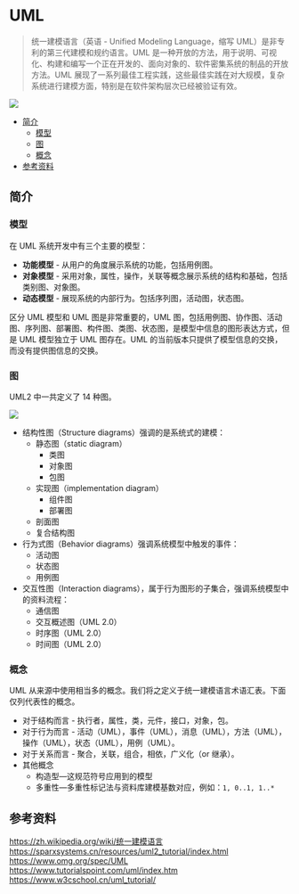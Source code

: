 # UML

> 统一建模语言（英语 - Unified Modeling Language，缩写 UML）是非专利的第三代建模和规约语言。UML 是一种开放的方法，用于说明、可视化、构建和编写一个正在开发的、面向对象的、软件密集系统的制品的开放方法。UML 展现了一系列最佳工程实践，这些最佳实践在对大规模，复杂系统进行建模方面，特别是在软件架构层次已经被验证有效。

![](http://oyz7npk35.bkt.clouddn.com/images/20180920181015132713.png)

<!-- TOC depthFrom:2 depthTo:3 -->

- [简介](#简介)
    - [模型](#模型)
    - [图](#图)
    - [概念](#概念)
- [参考资料](#参考资料)

<!-- /TOC -->

## 简介

### 模型

在 UML 系统开发中有三个主要的模型：

- **功能模型** - 从用户的角度展示系统的功能，包括用例图。
- **对象模型** - 采用对象，属性，操作，关联等概念展示系统的结构和基础，包括类别图、对象图。
- **动态模型** - 展现系统的内部行为。包括序列图，活动图，状态图。

区分 UML 模型和 UML 图是非常重要的，UML 图，包括用例图、协作图、活动图、序列图、部署图、构件图、类图、状态图，是模型中信息的图形表达方式，但是 UML 模型独立于 UML 图存在。UML 的当前版本只提供了模型信息的交换，而没有提供图信息的交换。

### 图

UML2 中一共定义了 14 种图。

![](http://dunwu.test.upcdn.net/images/design/uml/uml-diagrams.png)

- 结构性图（Structure diagrams）强调的是系统式的建模：
  - 静态图（static diagram）
    - 类图
    - 对象图
    - 包图
  - 实现图（implementation diagram）
    - 组件图
    - 部署图
  - 剖面图
  - 复合结构图
- 行为式图（Behavior diagrams）强调系统模型中触发的事件：
  - 活动图
  - 状态图
  - 用例图
- 交互性图（Interaction diagrams），属于行为图形的子集合，强调系统模型中的资料流程：
  - 通信图
  - 交互概述图（UML 2.0）
  - 时序图（UML 2.0）
  - 时间图（UML 2.0）

### 概念

UML 从来源中使用相当多的概念。我们将之定义于统一建模语言术语汇表。下面仅列代表性的概念。

- 对于结构而言 - 执行者，属性，类，元件，接口，对象，包。
- 对于行为而言 - 活动（UML），事件（UML），消息（UML），方法（UML），操作（UML），状态（UML），用例（UML）。
- 对于关系而言 - 聚合，关联，组合，相依，广义化（or 继承）。
- 其他概念
  - 构造型—这规范符号应用到的模型
  - 多重性—多重性标记法与资料库建模基数对应，例如：`1, 0..1, 1..*`

## 参考资料

https://zh.wikipedia.org/wiki/统一建模语言
https://sparxsystems.cn/resources/uml2_tutorial/index.html
https://www.omg.org/spec/UML
https://www.tutorialspoint.com/uml/index.htm
https://www.w3cschool.cn/uml_tutorial/